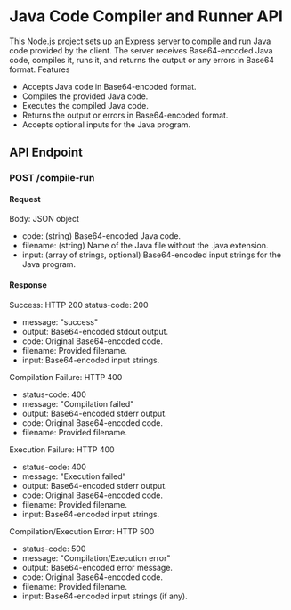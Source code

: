 # Java Code Compiler and Runner API

This Node.js project sets up an Express server to compile and run Java code provided by the client. The server receives Base64-encoded Java code, compiles it, runs it, and returns the output or any errors in Base64 format.
Features

- Accepts Java code in Base64-encoded format.
- Compiles the provided Java code.
- Executes the compiled Java code.
- Returns the output or errors in Base64-encoded format.
- Accepts optional inputs for the Java program.

## API Endpoint
### POST /compile-run
#### Request
Body: JSON object
- code: (string) Base64-encoded Java code.
- filename: (string) Name of the Java file without the .java extension.
- input: (array of strings, optional) Base64-encoded input strings for the Java program.

#### Response

Success: HTTP 200
status-code: 200
- message: "success"
- output: Base64-encoded stdout output.
- code: Original Base64-encoded code.
- filename: Provided filename.
- input: Base64-encoded input strings.

Compilation Failure: HTTP 400
- status-code: 400
- message: "Compilation failed"
- output: Base64-encoded stderr output.
- code: Original Base64-encoded code.
- filename: Provided filename.

Execution Failure: HTTP 400
- status-code: 400
- message: "Execution failed"
- output: Base64-encoded stderr output.
- code: Original Base64-encoded code.
- filename: Provided filename.
- input: Base64-encoded input strings.

Compilation/Execution Error: HTTP 500
- status-code: 500
- message: "Compilation/Execution error"
- output: Base64-encoded error message.
- code: Original Base64-encoded code.
- filename: Provided filename.
- input: Base64-encoded input strings (if any).